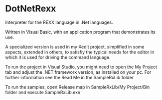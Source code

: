 # DotNetRexx
Interpreter for the REXX language in .Net languages. 

Written in Visual Basic, with an application program that demonstrates its use.

A specialized version is used in my Xedit project, simplified in some aspects, extended in others, to satisfiy the typical needs for the editor in which it is used for driving the command language. 


To run the project in Visual Studio, you might need to open the My Project tab and adjust the .NET framework version, as installed on your pc. For further information see the Read Me in the SampleRxLib folder

To run the samples, open Release map in SampleRxLib/My Project/Bin folder and execute SampleRxLib.exe
